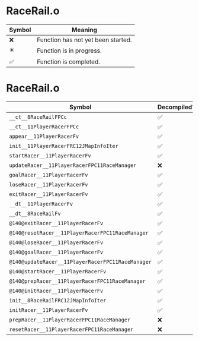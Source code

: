 # RaceRail.o
| Symbol | Meaning 
| ------------- | ------------- 
| :x: | Function has not yet been started. 
| :eight_pointed_black_star: | Function is in progress. 
| :white_check_mark: | Function is completed. 


# RaceRail.o
| Symbol | Decompiled? |
| ------------- | ------------- |
| `__ct__8RaceRailFPCc` | :white_check_mark: |
| `__ct__11PlayerRacerFPCc` | :white_check_mark: |
| `appear__11PlayerRacerFv` | :white_check_mark: |
| `init__11PlayerRacerFRC12JMapInfoIter` | :white_check_mark: |
| `startRacer__11PlayerRacerFv` | :white_check_mark: |
| `updateRacer__11PlayerRacerFPC11RaceManager` | :x: |
| `goalRacer__11PlayerRacerFv` | :white_check_mark: |
| `loseRacer__11PlayerRacerFv` | :white_check_mark: |
| `exitRacer__11PlayerRacerFv` | :white_check_mark: |
| `__dt__11PlayerRacerFv` | :white_check_mark: |
| `__dt__8RaceRailFv` | :white_check_mark: |
| `@140@exitRacer__11PlayerRacerFv` | :white_check_mark: |
| `@140@resetRacer__11PlayerRacerFPC11RaceManager` | :white_check_mark: |
| `@140@loseRacer__11PlayerRacerFv` | :white_check_mark: |
| `@140@goalRacer__11PlayerRacerFv` | :white_check_mark: |
| `@140@updateRacer__11PlayerRacerFPC11RaceManager` | :white_check_mark: |
| `@140@startRacer__11PlayerRacerFv` | :white_check_mark: |
| `@140@prepRacer__11PlayerRacerFPC11RaceManager` | :white_check_mark: |
| `@140@initRacer__11PlayerRacerFv` | :white_check_mark: |
| `init__8RaceRailFRC12JMapInfoIter` | :white_check_mark: |
| `initRacer__11PlayerRacerFv` | :white_check_mark: |
| `prepRacer__11PlayerRacerFPC11RaceManager` | :x: |
| `resetRacer__11PlayerRacerFPC11RaceManager` | :x: |
